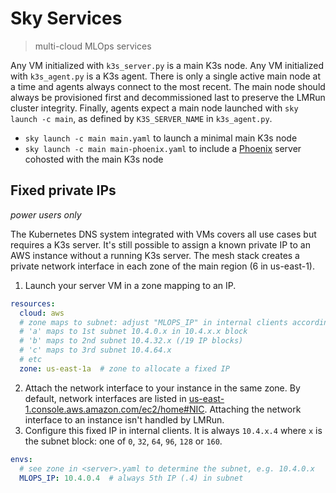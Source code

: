# Sky Services
> multi-cloud MLOps services

Any VM initialized with `k3s_server.py` is a main K3s node. Any VM initialized with `k3s_agent.py` is a K3s agent. There is only a single active main node at a time and agents always connect to the most recent. The main node should always be provisioned first and decommissioned last to preserve the LMRun cluster integrity. Finally, agents expect a main node launched with `sky launch -c main`, as defined by `K3S_SERVER_NAME` in `k3s_agent.py`. 

- `sky launch -c main main.yaml` to launch a minimal main K3s node
- `sky launch -c main main-phoenix.yaml` to include a [Phoenix](https://phoenix.arize.com) server cohosted with the main K3s node

## Fixed private IPs
*power users only*

The Kubernetes DNS system integrated with VMs covers all use cases but requires a K3s server. It's still possible to assign a known private IP to an AWS instance without a running K3s server. The mesh stack creates a private network interface in each zone of the main region (6 in us-east-1).

1. Launch your server VM in a zone mapping to an IP.
```yaml
resources:
  cloud: aws
  # zone maps to subnet: adjust "MLOPS_IP" in internal clients accordingly
  # 'a' maps to 1st subnet 10.4.0.x in 10.4.x.x block
  # 'b' maps to 2nd subnet 10.4.32.x (/19 IP blocks)
  # 'c' maps to 3rd subnet 10.4.64.x
  # etc
  zone: us-east-1a  # zone to allocate a fixed IP
``` 
2. Attach the network interface to your instance in the same zone. By default, network interfaces are listed in [us-east-1.console.aws.amazon.com/ec2/home#NIC](https://us-east-1.console.aws.amazon.com/ec2/home#NIC). Attaching the network interface to an instance isn't handled by LMRun.
3. Configure this fixed IP in internal clients. It is always `10.4.x.4` where `x` is the subnet block: one of `0`, `32`, `64`, `96`, `128` or `160`.
```yaml
envs:
  # see zone in <server>.yaml to determine the subnet, e.g. 10.4.0.x
  MLOPS_IP: 10.4.0.4  # always 5th IP (.4) in subnet
``` 